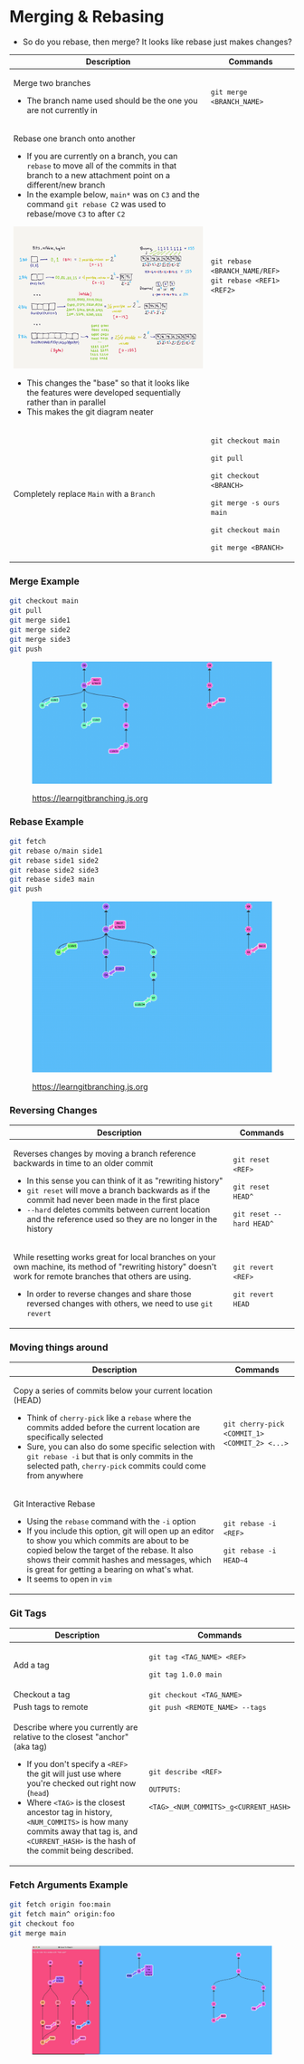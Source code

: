 # Merging & Rebasing

* So do you rebase, then merge? It looks like rebase just makes changes?

<table data-full-width="true"><thead><tr><th>Description</th><th>Commands</th></tr></thead><tbody><tr><td><p>Merge two branches</p><ul><li>The branch name used should be the one you are not currently in</li></ul></td><td><code>git merge &#x3C;BRANCH_NAME></code></td></tr><tr><td><p>Rebase one branch onto another</p><ul><li>If you are currently on a branch, you can <code>rebase</code> to move all of the commits in that branch to a new attachment point on a different/new branch</li><li>In the example below, <code>main*</code> was on <code>C3</code> and the command <code>git rebase C2</code> was used to rebase/move <code>C3</code> to after <code>C2</code></li></ul><p><img src="../../.gitbook/assets/image (2).png" alt=""><br></p><ul><li>This changes the "base" so that it looks like the features were developed sequentially rather than in parallel</li><li>This makes the git diagram neater</li></ul></td><td><code>git rebase &#x3C;BRANCH_NAME/REF></code><br><code>git rebase &#x3C;REF1> &#x3C;REF2></code></td></tr><tr><td>Completely replace <code>Main</code> with a <code>Branch</code></td><td><p><code>git checkout main</code></p><p><code>git pull</code></p><p><code>git checkout &#x3C;BRANCH></code></p><p><code>git merge -s ours main</code></p><p><code>git checkout main</code></p><p><code>git merge &#x3C;BRANCH></code></p></td></tr></tbody></table>

### Merge Example

```bash
git checkout main
git pull
git merge side1
git merge side2
git merge side3
git push
```

<div data-full-width="true">

<figure><img src="../../.gitbook/assets/MergeExample.gif" alt=""><figcaption><p><a href="https://learngitbranching.js.org/">https://learngitbranching.js.org</a></p></figcaption></figure>

</div>

### Rebase Example

```bash
git fetch
git rebase o/main side1
git rebase side1 side2
git rebase side2 side3
git rebase side3 main
git push
```

<div data-full-width="true">

<figure><img src="../../.gitbook/assets/RebaseExample.gif" alt=""><figcaption><p><a href="https://learngitbranching.js.org/">https://learngitbranching.js.org</a></p></figcaption></figure>

</div>

### Reversing Changes

<table data-full-width="true"><thead><tr><th>Description</th><th>Commands</th></tr></thead><tbody><tr><td><p>Reverses changes by moving a branch reference backwards in time to an older commit</p><ul><li>In this sense you can think of it as "rewriting history"</li><li><code>git reset</code> will move a branch backwards as if the commit had never been made in the first place</li><li><code>--hard</code> deletes commits between current location and the reference used so they are no longer in the history</li></ul></td><td><p><code>git reset &#x3C;REF></code></p><p><code>git reset HEAD^</code></p><p><code>git reset --hard HEAD^</code></p></td></tr><tr><td><p>While resetting works great for local branches on your own machine, its method of "rewriting history" doesn't work for remote branches that others are using.</p><ul><li>In order to reverse changes and share those reversed changes with others, we need to use <code>git revert</code></li></ul></td><td><p><code>git revert &#x3C;REF></code></p><p><code>git revert HEAD</code></p></td></tr></tbody></table>

### Moving things around

<table data-full-width="true"><thead><tr><th>Description</th><th>Commands</th></tr></thead><tbody><tr><td><p>Copy a series of commits below your current location (HEAD)</p><ul><li>Think of <code>cherry-pick</code> like a <code>rebase</code> where the commits added before the current location are specifically selected</li><li>Sure, you can also do some specific selection with <code>git rebase -i</code> but that is only commits in the selected path, <code>cherry-pick</code> commits could come from anywhere</li></ul></td><td><code>git cherry-pick &#x3C;COMMIT_1> &#x3C;COMMIT_2> &#x3C;...></code></td></tr><tr><td><p>Git Interactive Rebase</p><ul><li>Using the <code>rebase</code>  command with the <code>-i</code>  option</li><li>If you include this option, git will open up an editor to show you which commits are about to be copied below the target of the rebase. It also shows their commit hashes and messages, which is great for getting a bearing on what's what.</li><li>It seems to open in <code>vim</code></li></ul></td><td><p><code>git rebase -i &#x3C;REF></code></p><p><code>git rebase -i HEAD~4</code></p></td></tr></tbody></table>

### Git Tags

<table data-full-width="true"><thead><tr><th>Description</th><th>Commands</th></tr></thead><tbody><tr><td>Add a tag</td><td><p><code>git tag &#x3C;TAG_NAME> &#x3C;REF></code></p><p><code>git tag 1.0.0 main</code></p></td></tr><tr><td>Checkout a tag</td><td><code>git checkout &#x3C;TAG_NAME></code></td></tr><tr><td>Push tags to remote</td><td><code>git push &#x3C;REMOTE_NAME> --tags</code></td></tr><tr><td><p>Describe where you currently are relative to the closest "anchor" (aka tag)</p><ul><li>If you don't specify a <code>&#x3C;REF></code> the git will just use where you're checked out right now (<code>head</code>)</li><li>Where <code>&#x3C;TAG></code> is the closest ancestor tag in history, <code>&#x3C;NUM_COMMITS></code> is how many commits away that tag is, and <code>&#x3C;CURRENT_HASH></code> is the hash of the commit being described.</li></ul></td><td><p><code>git describe &#x3C;REF></code><br></p><p><code>OUTPUTS:</code></p><p><code>&#x3C;TAG>_&#x3C;NUM_COMMITS>_g&#x3C;CURRENT_HASH></code></p></td></tr></tbody></table>

### Fetch Arguments Example

```bash
git fetch origin foo:main
git fetch main^ origin:foo
git checkout foo
git merge main
```

<div data-full-width="true">

<figure><img src="../../.gitbook/assets/image-f530d008-96fb-b277-f0fd-9984124a19f6-1652953543402.png" alt=""><figcaption></figcaption></figure>

</div>
